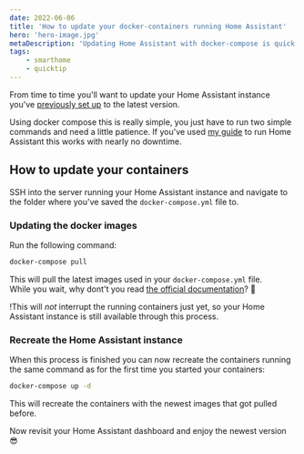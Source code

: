 ```yaml
---
date: 2022-06-06
title: 'How to update your docker-containers running Home Assistant'
hero: 'hero-image.jpg'
metaDescription: 'Updating Home Assistant with docker-compose is quick and easy'
tags:
    - smarthome
    - quicktip
---
```


From time to time you'll want to update your Home Assistant instance you've [previously set up](/articles/home-assistant-with-docker-2022/) to the latest version.

Using docker compose this is really simple, you just have to run two simple commands and need a little patience. If you've used [my guide](/articles/home-assistant-with-docker-2022/) to run Home Assistant this works with nearly no downtime.

## How to update your containers

SSH into the server running your Home Assistant instance and navigate to the folder where you've saved the `docker-compose.yml` file to.

### Updating the docker images

Run the following command:

```sh
docker-compose pull
```

This will pull the latest images used in your `docker-compose.yml` file.  
While you wait, why dont't you read [the official documentation](https://docs.docker.com/compose/reference/pull/)? 🙂

!This will _not_ interrupt the running containers just yet, so your Home Assistant instance is still available through this process.

### Recreate the Home Assistant instance

When this process is finished you can now recreate the containers running the same command as for the first time you started your containers: 

```sh
docker-compose up -d
```

This will recreate the containers with the newest images that got pulled before.

Now revisit your Home Assistant dashboard and enjoy the newest version 😎